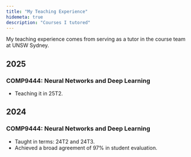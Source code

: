 ```yaml
---
title: "My Teaching Experience"
hidemeta: true
description: "Courses I tutored"
---
```

My teaching experience comes from serving as a tutor in the course team at UNSW Sydney. 

## 2025
### COMP9444: Neural Networks and Deep Learning
- Teaching it in 25T2.

## 2024
### COMP9444: Neural Networks and Deep Learning
- Taught in terms: 24T2 and 24T3.
- Achieved a broad agreement of 97% in student evaluation.

